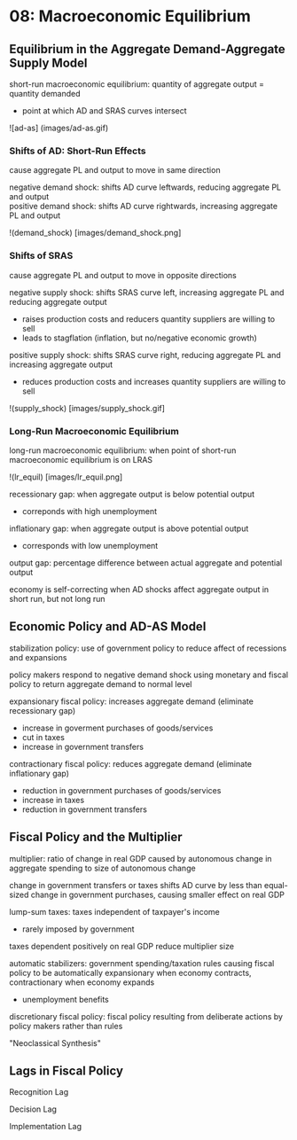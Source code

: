 # 08: Macroeconomic Equilibrium

## Equilibrium in the Aggregate Demand-Aggregate Supply Model

short-run macroeconomic equilibrium: quantity of aggregate output = quantity demanded  
+ point at which AD and SRAS curves intersect

![ad-as] (images/ad-as.gif)

### Shifts of AD: Short-Run Effects

cause aggregate PL and output to move in same direction

negative demand shock: shifts AD curve leftwards, reducing aggregate PL and output  
positive demand shock: shifts AD curve rightwards, increasing aggregate PL and output

!(demand_shock) [images/demand_shock.png]

### Shifts of SRAS

cause aggregate PL and output to move in opposite directions

negative supply shock: shifts SRAS curve left, increasing aggregate PL and reducing aggregate output
+ raises production costs and reducers quantity suppliers are willing to sell
+ leads to stagflation (inflation, but no/negative economic growth)

positive supply shock: shifts SRAS curve right, reducing aggregate PL and increasing aggregate output
+ reduces production costs and increases quantity suppliers are willing to sell

!(supply_shock) [images/supply_shock.gif]

### Long-Run Macroeconomic Equilibrium

long-run macroeconomic equilibrium: when point of short-run macroeconomic equilibrium is on LRAS

!(lr_equil) [images/lr_equil.png]

recessionary gap: when aggregate output is below potential output  
+ correponds with high unemployment

inflationary gap: when aggregate output is above potential output
+ corresponds with low unemployment 

output gap: percentage difference between actual aggregate and potential output  

economy is self-correcting when AD shocks affect aggregate output in short run, but not long run
 
## Economic Policy and AD-AS Model

stabilization policy: use of government policy to reduce affect of recessions and expansions

policy makers respond to negative demand shock using monetary and fiscal policy to return aggregate demand to normal level

expansionary fiscal policy: increases aggregate demand (eliminate recessionary gap)
+ increase in goverment purchases of goods/services
+ cut in taxes
+ increase in government transfers

contractionary fiscal policy: reduces aggregate demand (eliminate inflationary gap)
+ reduction in government purchases of goods/services
+ increase in taxes
+ reduction in government transfers

## Fiscal Policy and the Multiplier

multiplier: ratio of change in real GDP caused by autonomous change in aggregate spending to size of autonomous change

change in government transfers or taxes shifts AD curve by less than equal-sized change in government purchases, causing smaller effect on real GDP

lump-sum taxes: taxes independent of taxpayer's income
+ rarely imposed by government

taxes dependent positively on real GDP reduce multiplier size

automatic stabilizers: government spending/taxation rules causing fiscal policy to be automatically expansionary when economy contracts, contractionary when economy expands 
+ unemployment benefits

discretionary fiscal policy: fiscal policy resulting from deliberate actions by policy makers rather than rules

"Neoclassical Synthesis"

## Lags in Fiscal Policy

Recognition Lag

Decision Lag

Implementation Lag
